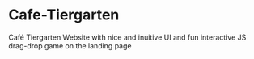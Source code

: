 # Cafe-Tiergarten
Café Tiergarten Website with nice and inuitive UI and fun interactive JS drag-drop game on the landing page
